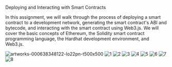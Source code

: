 Deploying and Interacting with Smart Contracts

In this assignment, we will walk through the process of deploying a smart contract to a development network, generating the smart contract's ABI and bytecode, and interacting with the smart contract using Web3.js. We will cover the basic concepts of Ethereum, the Solidity smart contract programming language, the Hardhat development environment, and Web3.js.

![artworks-000638348122-lo22pn-t500x500](https://github.com/user-attachments/assets/1e80c085-7b47-42eb-9a36-c2beceeb7cda)
![1](https://github.com/user-attachments/assets/7afd7284-9809-469e-bbae-e5d9111a0c85)
![2](https://github.com/user-attachments/assets/4b713e26-85e8-4222-ab62-2a1d87ac1465)
![3](https://github.com/user-attachments/assets/a4d423da-9a42-47a7-afb6-3babcc3831c9)
![4](https://github.com/user-attachments/assets/3ddbaddd-3ece-4ba9-a6c5-e1bc264c3458)
![5](https://github.com/user-attachments/assets/d2f33808-c38e-4f7a-9eda-aa1a2b196789)
![6](https://github.com/user-attachments/assets/9512e33c-70b8-4c9a-8a10-74b3d99cd3fc)
![7](https://github.com/user-attachments/assets/4b145952-ffbd-4507-9518-570e3ebd7b89)
![8](https://github.com/user-attachments/assets/5c2b1038-90f2-4734-a91f-1d8cdc99886a)
